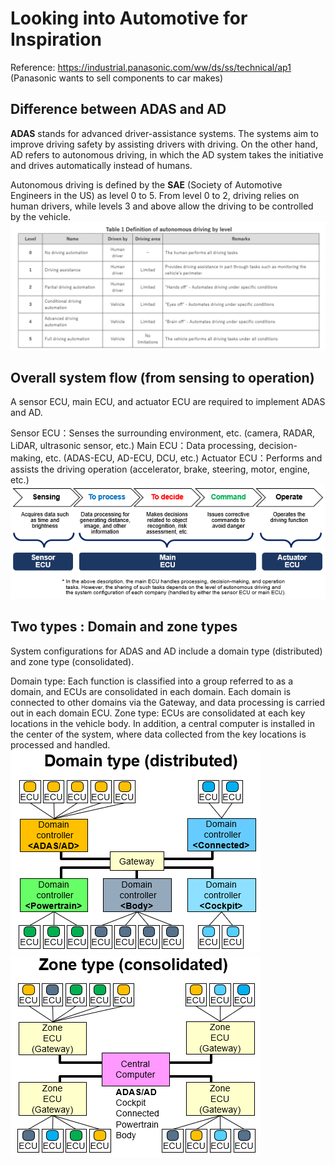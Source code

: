 # Looking into Automotive for Inspiration

Reference: https://industrial.panasonic.com/ww/ds/ss/technical/ap1  (Panasonic wants to sell components to car makes)

## Difference between ADAS and AD
**ADAS** stands for advanced driver-assistance systems. The systems aim to improve driving safety by assisting drivers with driving. On the other hand, AD refers to autonomous driving, in which the AD system takes the initiative and drives automatically instead of humans.

Autonomous driving is defined by the **SAE** (Society of Automotive Engineers in the US) as level 0 to 5. From level 0 to 2, driving relies on human drivers, while levels 3 and above allow the driving to be controlled by the vehicle.
![2025-05-29 09:21:17](image.png)

## Overall system flow (from sensing to operation)
A sensor ECU, main ECU, and actuator ECU are required to implement ADAS and AD.

Sensor ECU：Senses the surrounding environment, etc. (camera, RADAR, LiDAR, ultrasonic sensor, etc.)
Main ECU：Data processing, decision-making, etc. (ADAS-ECU, AD-ECU, DCU, etc.)
Actuator ECU：Performs and assists the driving operation (accelerator, brake, steering, motor, engine, etc.)
![2025-05-29 09:21:44](image-1.png)

## Two types : Domain and zone types
System configurations for ADAS and AD include a domain type (distributed) and zone type (consolidated).

Domain type: Each function is classified into a group referred to as a domain, and ECUs are consolidated in each domain. Each domain is connected to other domains via the Gateway, and data processing is carried out in each domain ECU.
Zone type: ECUs are consolidated at each key locations in the vehicle body. In addition, a central computer is installed in the center of the system, where data collected from the key locations is processed and handled.
![2025-05-29 09:22:52](image-2.png) ![2025-05-29 09:22:56](image-3.png)